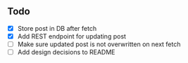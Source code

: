 ## Todo
- [x] Store post in DB after fetch
- [x] Add REST endpoint for updating post
- [ ] Make sure updated post is not overwritten on next fetch
- [ ] Add design decisions to README